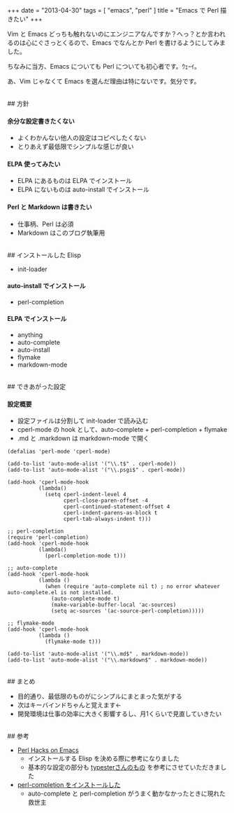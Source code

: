 +++
date = "2013-04-30"
tags = [ "emacs", "perl" ]
title = "Emacs で Perl 描きたい"
+++

Vim と Emacs どっちも触れないのにエンジニアなんですか？へっ？とか言われるのは心にぐさっとくるので、Emacs でなんとか Perl を書けるようにしてみました。

<!--more-->

ちなみに当方、Emacs についても Perl についても初心者です。ｳｪｰｲ。

あ、Vim じゃなくて Emacs を選んだ理由は特にないです。気分です。

<br />
## 方針

#### 余分な設定書きたくない

* よくわかんない他人の設定はコピペしたくない
* とりあえず最低限でシンプルな感じが良い

#### ELPA 使ってみたい

* ELPA にあるものは ELPA でインストール
* ELPA にないものは auto-install でインストール

#### Perl と Markdown は書きたい

* 仕事柄、Perl は必須
* Markdown はこのブログ執筆用

<br />
## インストールした Elisp

* init-loader

#### auto-install でインストール

* perl-completion

#### ELPA でインストール

* anything
* auto-complete
* auto-install
* flymake
* markdown-mode

<br />
## できあがった設定

<div class="github-card" data-github="m0t0k1ch1/dotfiles" data-width="300" data-height="150" data-theme="default"></div>
<script src="http://lab.lepture.com/github-cards/widget.js"></script>

#### 設定概要

* 設定ファイルは分割して init-loader で読み込む
* cperl-mode の hook として、auto-complete + perl-completion + flymake
* .md と .markdown は markdown-mode で開く

``` nohighlight
(defalias 'perl-mode 'cperl-mode)

(add-to-list 'auto-mode-alist '("\\.t$" . cperl-mode))
(add-to-list 'auto-mode-alist '("\\.psgi$" . cperl-mode))

(add-hook 'cperl-mode-hook
          (lambda()
            (setq cperl-indent-level 4
                  cperl-close-paren-offset -4
                  cperl-continued-statement-offset 4
                  cperl-indent-parens-as-block t
                  cperl-tab-always-indent t)))

;; perl-completion
(require 'perl-completion)
(add-hook 'cperl-mode-hook
          (lambda()
            (perl-completion-mode t)))

;; auto-complete
(add-hook 'cperl-mode-hook
          (lambda ()
            (when (require 'auto-complete nil t) ; no error whatever auto-complete.el is not installed.
              (auto-complete-mode t)
              (make-variable-buffer-local 'ac-sources)
              (setq ac-sources '(ac-source-perl-completion)))))

;; flymake-mode
(add-hook 'cperl-mode-hook
          (lambda ()
            (flymake-mode t)))
```

``` nohighlight
(add-to-list 'auto-mode-alist '("\\.md$" . markdown-mode))
(add-to-list 'auto-mode-alist '("\\.markdown$" . markdown-mode))
```

<br />
## まとめ

* 目的通り、最低限のものがにシンプルにまとまった気がする
* 次はキーバインドちゃんと覚えます←
* 開発環境は仕事の効率に大きく影響するし、月1くらいで見直していきたい

<br />
## 参考

* [Perl Hacks on Emacs](http://typester.stfuawsc.com/slides/perlcasual2/start.html)
  * インストールする Elisp を決める際に参考になりました
  * 基本的な設定の部分も [typesterさんのもの](https://github.com/typester/emacs-config/blob/master/conf/init.el) を参考にさせていただきました
* [perl-completion をインストールした](http://d.hatena.ne.jp/a666666/20100524/1274634774)
  * auto-complete と perl-completion がうまく動かなかったときに現れた救世主
